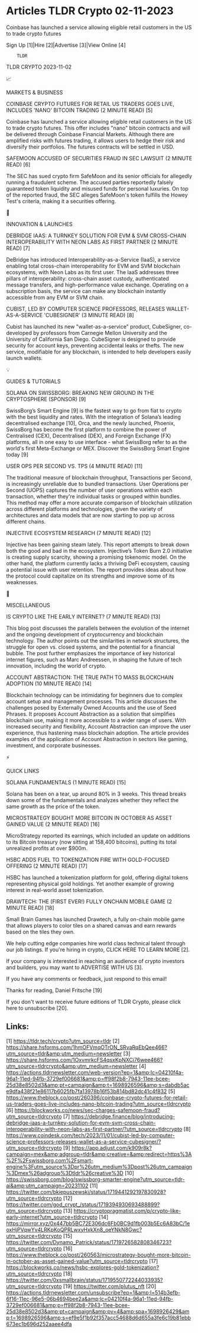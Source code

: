 # Articles TLDR Crypto 02-11-2023

Coinbase has launched a service allowing eligible retail customers in
the US to trade crypto futures  

Sign Up [1]|Hire [2]|Advertise [3]|View Online [4] 

		TLDR 

TLDR CRYPTO 2023-11-02

📈 

MARKETS & BUSINESS

 COINBASE CRYPTO FUTURES FOR RETAIL US TRADERS GOES LIVE, INCLUDES
'NANO' BITCOIN TRADING (2 MINUTE READ) [5] 

 Coinbase has launched a service allowing eligible retail customers in
the US to trade crypto futures. This offer includes "nano" bitcoin
contracts and will be delivered through Coinbase Financial Markets.
Although there are amplified risks with futures trading, it allows
users to hedge their risk and diversify their portfolios. The futures
contracts will be settled in USD. 

 SAFEMOON ACCUSED OF SECURITIES FRAUD IN SEC LAWSUIT (2 MINUTE READ)
[6] 

 The SEC has sued crypto firm SafeMoon and its senior officials for
allegedly running a fraudulent scheme. The accused parties reportedly
falsely guaranteed token liquidity and misused funds for personal
luxuries. On top of the reported fraud, the SEC alleges SafeMoon's
token fulfills the Howey Test's criteria, making it a securities
offering. 

🚀 

INNOVATION & LAUNCHES

 DEBRIDGE IAAS: A TURNKEY SOLUTION FOR EVM & SVM CROSS-CHAIN
INTEROPERABILITY WITH NEON LABS AS FIRST PARTNER (2 MINUTE READ) [7] 

 DeBridge has introduced Interoperability-as-a-Service (IaaS), a
service enabling total cross-chain interoperability for EVM and SVM
blockchain ecosystems, with Neon Labs as its first user. The IaaS
addresses three pillars of interoperability: cross-chain asset
custody, authenticated message transfers, and high-performance value
exchange. Operating on a subscription basis, the service can make any
blockchain instantly accessible from any EVM or SVM chain. 

 CUBIST, LED BY COMPUTER SCIENCE PROFESSORS, RELEASES
WALLET-AS-A-SERVICE 'CUBESIGNER' (3 MINUTE READ) [8] 

 Cubist has launched its new "wallet-as-a-service" product,
CubeSigner, co-developed by professors from Carnegie Mellon University
and the University of California San Diego. CubeSigner is designed to
provide security for account keys, preventing accidental leaks or
thefts. The new service, modifiable for any blockchain, is intended to
help developers easily launch wallets. 

💡 

GUIDES & TUTORIALS

 SOLANA ON SWISSBORG: BREAKING NEW GROUND IN THE CRYPTOSPHERE
(SPONSOR) [9] 

 SwissBorg’s Smart Engine [9] is the fastest way to go from fiat to
crypto with the best liquidity and rates. With the integration of
Solana’s leading decentralised exchange [10], Orca, and the newly
launched, Phoenix, SwissBorg has become the first platform to combine
the power of Centralised (CEX), Decentralised (DEX), and Foreign
Exchange (FX) platforms, all in one easy to use interface - what
SwissBorg refer to as the world's first Meta-Exchange or MEX. Discover
the SwissBorg Smart Engine today [9] 

 USER OPS PER SECOND VS. TPS (4 MINUTE READ) [11] 

 The traditional measure of blockchain throughput, Transactions per
Second, is increasingly unreliable due to bundled transactions. User
Operations per Second (UOPS) captures the number of user operations
within each transaction, whether they're individual tasks or grouped
within bundles. This method may offer a more accurate comparison of
blockchain utilization across different platforms and technologies,
given the variety of architectures and data models that are now
starting to pop up across different chains. 

 INJECTIVE ECOSYSTEM RESEARCH (7 MINUTE READ) [12] 

 Injective has been gaining steam lately. This report attempts to
break down both the good and bad in the ecosystem. Injective’s Token
Burn 2.0 initiative is creating supply scarcity, showing a promising
tokenomic model. On the other hand, the platform currently lacks a
thriving DeFi ecosystem, causing a potential issue with user
retention. The report provides ideas about how the protocol could
capitalize on its strengths and improve some of its weaknesses. 

🦄 

MISCELLANEOUS

 IS CRYPTO LIKE THE EARLY INTERNET? (7 MINUTE READ) [13] 

 This blog post discusses the parallels between the evolution of the
internet and the ongoing development of cryptocurrency and blockchain
technology. The author points out the similarities in network
structures, the struggle for open vs. closed systems, and the
potential for a financial bubble. The post further emphasizes the
importance of key historical internet figures, such as Marc
Andreessen, in shaping the future of tech innovation, including the
world of crypto. 

 ACCOUNT ABSTRACTION: THE TRUE PATH TO MASS BLOCKCHAIN ADOPTION (10
MINUTE READ) [14] 

 Blockchain technology can be intimidating for beginners due to
complex account setup and management processes. This article discusses
the challenges posed by Externally Owned Accounts and the use of Seed
Phrases. It proposes Account Abstraction as a solution that simplifies
blockchain use, making it more accessible to a wider range of users.
With increased security and flexibility, Account Abstraction can
improve the user experience, thus hastening mass blockchain adoption.
The article provides examples of the application of Account
Abstraction in sectors like gaming, investment, and corporate
businesses. 

⚡ 

QUICK LINKS

 SOLANA FUNDAMENTALS (1 MINUTE READ) [15] 

 Solana has been on a tear, up around 80% in 3 weeks. This thread
breaks down some of the fundamentals and analyzes whether they reflect
the same growth as the price of the token. 

 MICROSTRATEGY BOUGHT MORE BITCOIN IN OCTOBER AS ASSET GAINED VALUE (2
MINUTE READ) [16] 

 MicroStrategy reported its earnings, which included an update on
additions to its Bitcoin treasury (now sitting at 158,400 bitcoins),
putting its total unrealized profits at over $900m. 

 HSBC ADDS FUEL TO TOKENIZATION FIRE WITH GOLD-FOCUSED OFFERING (2
MINUTE READ) [17] 

 HSBC has launched a tokenization platform for gold, offering digital
tokens representing physical gold holdings. Yet another example of
growing interest in real-world asset tokenization. 

 DRAWTECH: THE (FIRST EVER!) FULLY ONCHAIN MOBILE GAME (2 MINUTE READ)
[18] 

 Small Brain Games has launched Drawtech, a fully on-chain mobile game
that allows players to color tiles on a shared canvas and earn rewards
based on the tiles they own. 

 We help cutting edge companies hire world class technical talent
through our job listings. If you're hiring in crypto, CLICK HERE TO
LEARN MORE [2]. 

If your company is interested in reaching an audience of crypto
investors and builders, you may want to ADVERTISE WITH US [3]. 

If you have any comments or feedback, just respond to this email! 

Thanks for reading, 
Daniel Fritsche [19] 

If you don't want to receive future editions of TLDR Crypto,
please click here to unsubscribe [20]. 

 

Links:
------
[1] https://tldr.tech/crypto?utm_source=tldr
[2] https://share.hsforms.com/1hmOFVmqOTrON_SRvaRqEbQee466?utm_source=tldr&amp;utm_medium=newsletter
[3] https://share.hsforms.com/1OxvmrkcFS4qsxKpNXCi76wee466?utm_source=tldrcrypto&amp;utm_medium=newsletter
[4] https://actions.tldrnewsletter.com/web-version?ep=1&amp;lc=04210f4a-96a1-11ed-94fb-3729ef006681&amp;p=ff98f2b8-7943-11ee-bcee-25d38e8502d3&amp;pt=campaign&amp;t=1698926596&amp;s=dabdb5ace9dfa438f21e86117b6025fb7fa13978b16f53b814bd82dc41c4f832
[5] https://www.theblock.co/post/260396/coinbase-crypto-futures-for-retail-us-traders-goes-live-includes-nano-bitcoin-trading?utm_source=tldrcrypto
[6] https://blockworks.co/news/sec-charges-safemoon-fraud?utm_source=tldrcrypto
[7] https://debridge.finance/blog/introducing-debridge-iaas-a-turnkey-solution-for-evm-svm-cross-chain-interoperability-with-neon-labs-as-first-partner/?utm_source=tldrcrypto
[8] https://www.coindesk.com/tech/2023/11/01/cubist-led-by-computer-science-professors-releases-wallet-as-a-service-cubesigner/?utm_source=tldrcrypto
[9] https://app.adjust.com/k909r8k?campaign=mex&amp;adgroup=tldr&amp;creative=&amp;redirect=https%3A%2F%2Fswissborg.com%2Fsmart-engine%3Futm_source%3Dpr%26utm_medium%3Dpost%26utm_campaign%3Dmex%26adgroup%3Dtldr%26creative%3D
[10] https://swissborg.com/blog/swissborg-smarter-engine?utm_source=tldr-ai&amp;utm_campaign=20231102
[11] https://twitter.com/bkiepuszewski/status/1719441292197830928?utm_source=tldrcrypto
[12] https://twitter.com/god_crypt_/status/1719394930693488899?utm_source=tldrcrypto
[13] https://cryptopragmatist.com/p/crypto-like-early-internet?utm_source=tldrcrypto
[14] https://mirror.xyz/0x447bb5BC72E306dc6Fb0BC9d1fb003b5Ec6A83bC/1eoxHjPVqwYv4LRKpKoQPRLwxyHxkXn8_oeYNkN8Gwc?utm_source=tldrcrypto
[15] https://twitter.com/Dynamo_Patrick/status/1719726582808346723?utm_source=tldrcrypto
[16] https://www.theblock.co/post/260563/microstrategy-bought-more-bitcoin-in-october-as-asset-gained-value?utm_source=tldrcrypto
[17] https://blockworks.co/news/hsbc-explores-gold-tokenization?utm_source=tldrcrypto
[18] https://twitter.com/0xsmallbrain/status/1719550772244033935?utm_source=tldrcrypto
[19] https://twitter.com/plutus_nft
[20] https://actions.tldrnewsletter.com/unsubscribe?ep=1&amp;l=514b3efb-6f16-11ec-96e5-06b4694bee2a&amp;lc=04210f4a-96a1-11ed-94fb-3729ef006681&amp;p=ff98f2b8-7943-11ee-bcee-25d38e8502d3&amp;pt=campaign&amp;pv=4&amp;spa=1698926429&amp;t=1698926596&amp;s=ef9e5f1b92f357acc54688d6d655a3fe6c19b81ebb673ec1b696d252aaee4dfa